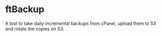 # ftBackup
A tool to take daily incremental backups from cPanel, upload them to S3 and rotate the copies on S3.
